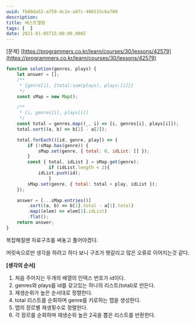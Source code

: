 ```yaml
---
uuid: fb80da52-a759-4c2e-a07c-406515c6a700
description: 
title: 베스트앨범
tags: [  ]
date: 2021-01-05T15:00:00.000Z
---
```








[문제] [https://programmers.co.kr/learn/courses/30/lessons/42579](https://programmers.co.kr/learn/courses/30/lessons/42579)

```jsx
function solution(genres, plays) {
    let answer = [];
    /**
     * {genre[i], {total:sum(plays), plays:[i]}}
     */
    const sMap = new Map();

    /**
     * [i, genres[i], plays[i]]
     */
    const total = genres.map((_, i) => [i, genres[i], plays[i]]);
    total.sort((a, b) => b[2] - a[2]);

    total.forEach(([id, genre, play]) => {
        if (!sMap.has(genre)) {
            sMap.set(genre, { total: 0, idList: [] });
        }
        const { total, idList } = sMap.get(genre);
				if (idList.length < 2){
	        idList.push(id);
				}
        sMap.set(genre, { total: total + play, idList });
    });

    answer = [...sMap.entries()]
        .sort((a, b) => b[1].total - a[1].total)
        .map((elem) => elem[1].idList)
        .flat();
    return answer;
}
```

복잡해질땐 자료구조를 써놓고 풀어야겠다.

머릿속으로만 생각을 하려고 하다 보니 구조가 헷갈리고 많은 오류로 이어지는것 같다.

**[생각의 순서]**

1. 처음 주어지는 두개의 배열의 인덱스 번호가 id이다.
2. genres와 plays를 id를 갖고있는 하나의 리스트(total)로 만든다.
3. 재생순위가 높은 순서대로 정렬한다.
4. total 리스트를 순회하며 genre를 키로하는 맵을 생성한다.
5. 맵의 장르별 재생횟수로 정렬한다.
6. 각 장르를 순회하며 재생순위 높은 2곡을 뽑은 리스트를 반환한다.